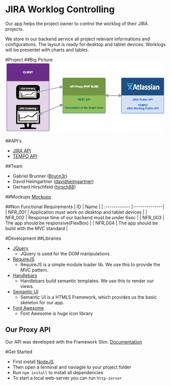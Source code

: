 # JIRA Worklog Controlling

Our app helps the project owner to control the worklog of their JIRA projects.

We store in our backend service all project relevant informations and configurations.
The layout is ready for desktop and tablet devices. Worklogs will be presentet with
charts and tables.

#Project
##Big Picture
![Big Picture](BigPictureDiagram.png)

##API's
- [JIRA API](https://docs.atlassian.com/jira/REST/latest/#api/2/)
- [TEMPO API](http://tempo.io/doc/timesheets/api/rest/latest/#1279953671)

##Team
- Gabriel Brunner ([Brunn3r](https://github.com/Brunn3r))
- David Heimgartner ([davidheimgartner](https://github.com/davidheimgartner))
- Gerhard Hirschfeld ([hirsch88](https://github.com/hirsch88))

##Mockups
[Mockups](./mockups.pdf)

##Non Functional Requirements
| ID            | Name          |
| :------------ |:--------------|
| NFR_001       | Application must work on desktop and tablet devices |
| NFR_002       | Response time of our backend must be under 6sec |
| NFR_003       | The app should be responsive(FlexBox) |
| NFR_004       | The app should be build with the MVC standard |

#Development
##Libraries

- [JQuery](http://jquery.org)
  - JQuery is used for the DOM manipulations.
- [RequireJS](http://requirejs.org/)
  - RequireJS is a simple module loader lib. We use this to provide the MVC pattern.
- [Handlebars](http://handlebarsjs.com/)
  - Handlebars build semantic templates. We use this to render our views.
- [Semantic UI](http://semantic-ui.com/)
  - Semantic UI is a HTML5 Framework, which provides us the basic skeleton for our app.
- [Font Awesome](http://fontawesome.io/)
  - Font Awesome is huge icon library

 ## Our Proxy API
Our API was developed with the Framework Slim. [Documentation](https://github.com/fhnw-students/fhnw-webec-controlling-backend)

#Get Started

- First install [NodeJS](https://nodejs.org/en/)
- Then open a terminal and naviagte to your project folder
- Run ```npm install``` to install all dependencies
- To start a local web-server you can run ```http-server```
